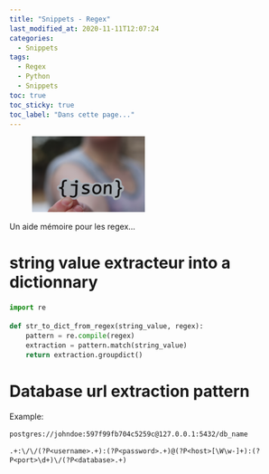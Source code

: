 ```yaml
---
title: "Snippets - Regex"
last_modified_at: 2020-11-11T12:07:24
categories:
  - Snippets
tags:
  - Regex
  - Python
  - Snippets
toc: true
toc_sticky: true
toc_label: "Dans cette page..."
---
```


<figure style="width: 200px" class="">
  <a href="/assets/images/memes/json.jpg"><img src="/assets/images/memes/json.jpg"></a>
</figure>


Un aide mémoire pour les regex...


# string value extracteur into a dictionnary
```python
import re

def str_to_dict_from_regex(string_value, regex):
    pattern = re.compile(regex) 
    extraction = pattern.match(string_value)
    return extraction.groupdict()
```

# Database url extraction pattern

Example:
```
postgres://johndoe:597f99fb704c5259c@127.0.0.1:5432/db_name
```

```
.+:\/\/(?P<username>.+):(?P<password>.+)@(?P<host>[\W\w-]+):(?P<port>\d+)\/(?P<database>.+)
```
